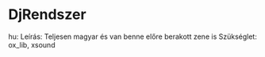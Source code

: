 # DjRendszer

hu:
Leírás: Teljesen magyar és van benne előre berakott zene is
Szükséglet: ox_lib, xsound
